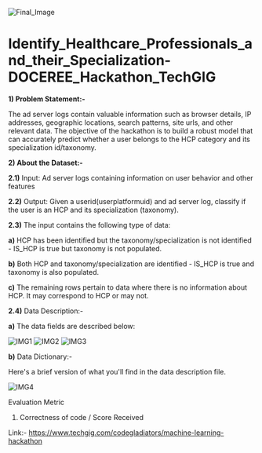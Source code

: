 ![Final_Image](https://github.com/aniiketbarphe/Identify_Healthcare_Professionals_and_their_Specialization-DOCEREE_Hackathon_TechGIG/assets/84449238/96cebb07-cc49-40a6-9bcd-da8854d90c3a)

# Identify_Healthcare_Professionals_and_their_Specialization-DOCEREE_Hackathon_TechGIG

**1) Problem Statement:-**

The ad server logs contain valuable information such as browser details, IP addresses, geographic locations, search patterns, site urls, and other relevant data. The objective of the hackathon is to build a robust model that can accurately predict whether a user belongs to the HCP category and its specialization id/taxonomy.

**2) About the Dataset:-**

**2.1)** Input: Ad server logs containing information on user behavior and other features

**2.2)** Output: Given a userid(userplatformuid) and ad server log, classify if the user is an HCP and its specialization (taxonomy).

**2.3)** The input contains the following type of data:

**a)** HCP has been identified but the taxonomy/specialization is not identified - IS_HCP is true but taxonomy is not populated.

**b)** Both HCP and taxonomy/specialization are identified - IS_HCP is true and taxonomy is also populated.

**c)** The remaining rows pertain to data where there is no information about HCP. It may correspond to HCP or may not.

**2.4)** Data Description:-

**a)** The data fields are described below:

![IMG1](https://github.com/aniiketbarphe/Identify_Healthcare_Professionals_and_their_Specialization-DOCEREE_Hackathon_TechGIG/assets/84449238/fa6f89c3-1c13-4011-9cd6-e3837daf3a95)
![IMG2](https://github.com/aniiketbarphe/Identify_Healthcare_Professionals_and_their_Specialization-DOCEREE_Hackathon_TechGIG/assets/84449238/0b319e29-751f-49f5-8bba-af1d0c6b0a19)
![IMG3](https://github.com/aniiketbarphe/Identify_Healthcare_Professionals_and_their_Specialization-DOCEREE_Hackathon_TechGIG/assets/84449238/9650e0db-352d-4b20-8767-25f4c1c7d4bd)

**b)** Data Dictionary:-

Here's a brief version of what you'll find in the data description file.

![IMG4](https://github.com/aniiketbarphe/Identify_Healthcare_Professionals_and_their_Specialization-DOCEREE_Hackathon_TechGIG/assets/84449238/05b21d34-6806-416d-839a-6546b9ba2467)

Evaluation Metric
1. Correctness of code / Score Received

Link:- https://www.techgig.com/codegladiators/machine-learning-hackathon
